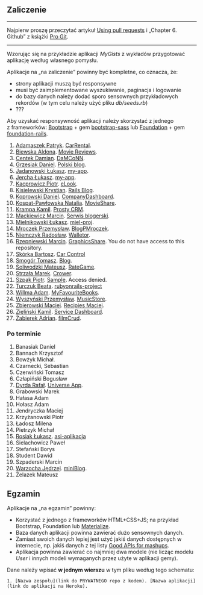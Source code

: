 ## Zaliczenie

----

Najpierw proszę przeczytać artykuł [Using pull requests](https://help.github.com/articles/using-pull-requests/)
i „Chapter 6. Github” z książki [Pro Git](http://git-scm.com/book/en/v2).

----

Wzorując się na przykładzie aplikacji *MyGists* z wykładów
przygotować aplikację według własnego pomysłu.

Aplikacje na „na zaliczenie” powinny być kompletne, co oznacza, że:

* strony aplikacji muszą być responsywne
* musi być zaimplementowane wyszukiwanie, paginacja i logowanie
* do bazy danych należy dodać sporo sensownych przykładowych rekordów
  (w tym celu należy użyć pliku *db/seeds.rb*)
* ???

Aby uzyskać responsywność aplikacji należy skorzystać z jednego z frameworków:
[Bootstrap](http://getbootstrap.com/) + gem
[bootstrap-sass](https://github.com/twbs/bootstrap-sass)
lub
[Foundation](http://foundation.zurb.com/) + gem
[foundation-rails](https://github.com/zurb/foundation-rails).

<!--
Dane należy wpisać poniżej, **w jednym wierszu**, w tym pliku, według tego schematu:

```console
1. [Nazwisko Imię](link do aplikacji na Heroku). [Nazwa aplikacji](link do repo z kodem).
```
-->

1. [Adamaszek Patryk](http://whispering-everglades-9148.herokuapp.com/). [CarRental](https://github.com/padamaszek/ASI).
1. [Biewska Aldona](https://moviemy.herokuapp.com/). [Movie Reviews](https://github.com/abie115/movie_reviews).
1. [Centek Damian](https://calm-tundra-1918.herokuapp.com/). [DaMCoNN](https://github.com/DragonDC/DaMCoNN.git).
1. [Grzesiak Daniel](https://polski-blog.herokuapp.com/). [Polski blog](https://github.com/dgrzesiak/Ruby_on_rails/).
1. [Jadanowski Łukasz](https://murmuring-reef-4822.herokuapp.com). [my-app](https://github.com/ljadanowski/Architekura-serwis-w-internetowych).
1. [Jercha Łukasz](https://cookierecipe.herokuapp.com). [my-app](https://github.com/ljercha/rails).
1. [Kacprowicz Piotr](https://asi-pkacprowicz.herokuapp.com/). [eLook](https://github.com/Undauted/architektura_serwisow_internetowych).
1. [Kisielewski Krystian](https://my-blog-on-rails.herokuapp.com/). [Rails Blog](https://bitbucket.org/kkug/rails_blog).
1. [Koprowski Daniel](https://evening-stream-3082.herokuapp.com/). [CompanyDashboard](https://bitbucket.org/KOP3R/companydashboard).
1. [Kospat-Pawłowska Natalia](https://dry-coast-8535.herokuapp.com/). [MovieShare](https://github.com/nkopa/MovieShare_projArch).
1. [Krampa Kamil](https://salty-brook-9086.herokuapp.com/). [Prosty CRM](https://github.com/kkrampa/prosty-crm).
1. [Mackiewicz Marcin](https://glacial-falls-8952.herokuapp.com/). [Serwis blogerski](https://github.com/MaranX/ArchSerwInterZaliczenie).
1. [Mielnikowski Łukasz](https://my-asiprojekt.herokuapp.com). [miel-proj](https://github.com/Whetold/ASI).
1. [Mroczek Przemysław](https://blogpmroczek.herokuapp.com/). [BlogPMroczek](https://github.com/pmroczek/RubyOnRails).
1. [Niemczyk Radosław](https://walletor.herokuapp.com/). [Walletor](https://github.com/Nemeczek/Asi).
1. [Rzepniewski Marcin](https://graphics-ror-application.herokuapp.com/). [GraphicsShare](https://bitbucket.org/mrzepniewski/graphicsror/). You do not have access to this repository.
1. [Skórka Bartosz](https://sleepy-crag-4339.herokuapp.com). [Car Control](https://github.com/bskorka/my_project)
1. [Smogór Tomasz](https://ror-apka-blog.herokuapp.com/). [Blog](https://bitbucket.org/tsmogor/rorblogapp).
1. [Soliwodzki Mateusz](https://lit-crag-2911.herokuapp.com/). [RateGame](https://bitbucket.org/adelanteDev/railsonruby_asi/src).
1. [Strzała Marek](https://asi215563.herokuapp.com/). [Crower](https://github.com/MarekAG/asi215563).
1. [Szpak Piotr](https://sleepy-meadow-7480.herokuapp.com/). [Sample](https://bitbucket.org/piotrszpak/sample_app/src). Access denied.
1. [Turczuk Beata](https://fathomless-dusk-9010.herokuapp.com). [rubyonrails-project](https://github.com/bturczuk/rubyonrails-project)
1. [Willma Adam](https://polar-taiga-3811.herokuapp.com/). [MyFavouriteBooks](https://bitbucket.org/AdamWillma/book-crud).
1. [Wyszyński Przemysław](https://musicstorepw.herokuapp.com). [MusicStore](https://github.com/pwyszynski/RailsMusicStore).
1. [Zbierowski Maciej](https://recipiesmaciej.herokuapp.com/). [Recipies Maciej](https://bitbucket.org/MaciejZbierowski/recipies).
1. [Zieliński Kamil](https://asi-rails-i.herokuapp.com/). [Service Dashboard](https://bitbucket.org/Ziela/asi_i_dashboard/src/master/).
1. [Żabierek Adrian](https://damp-waters-1973.herokuapp.com/welcome/index). [filmCrud](https://bitbucket.org/Azabierek/asi).


### Po terminie

1. Banasiak Daniel
1. Bannach Krzysztof
1. Bowżyk Michał.
1. Czarnecki, Sebastian
1. Czerwiński Tomasz
1. Człapiński Bogusław
1. [Dyrda Rafał](https://obscure-ocean-9014.herokuapp.com/). [Universe App](https://github.com/rdyrda/universeapp).
1. Grabowski Marek
1. Hałasa Adam
1. Hołasz Adam
1. Jendryczka Maciej
1. Krzyżanowski Piotr
1. Ładosz Milena
1. Pietrzyk Michał
1. [Rosiak Łukasz](https://asi-aplikacja.herokuapp.com/). [asi-aplikacja](https://bitbucket.org/Lrosiak/asi-ruby-application)
1. Sielachowicz Paweł
1. Stefański Borys
1. Student Dawid
1. Szpaderski Marcin
1. [Warzocha Jędrzej](https://fathomless-beyond-2847.herokuapp.com/). [miniBlog](https://bitbucket.org/jwarzocha/miniblog/src).
1. Żelazek Mateusz


## Egzamin

Aplikacje na „na egzamin” powinny:

* Korzystać z jednego z frameworków HTML+CSS+JS; na przykład Bootstrap,
  Foundation lub [Materialize](http://materializecss.com/).
* Baza danych aplikacji powinna zawierać dużo sensownych danych.
* Zamiast swoich danych lepiej jest użyć jakiś danych dostępnych
  w internecie, np. jakiś danych z tej listy
  [Good APIs for mashups](https://gist.github.com/afeld/4952991). 
* Aplikacja powinna zawierać co najmniej dwa modele
  (nie licząc modelu *User* i innych modeli wymaganych przez użyte w aplikacji gemy).

Dane należy wpisać **w jednym wierszu** w tym pliku według tego schematu:

```console
1. [Nazwa zespołu](link do PRYWATNEGO repo z kodem). [Nazwa aplikacji](link do aplikacji na Heroku).
```
